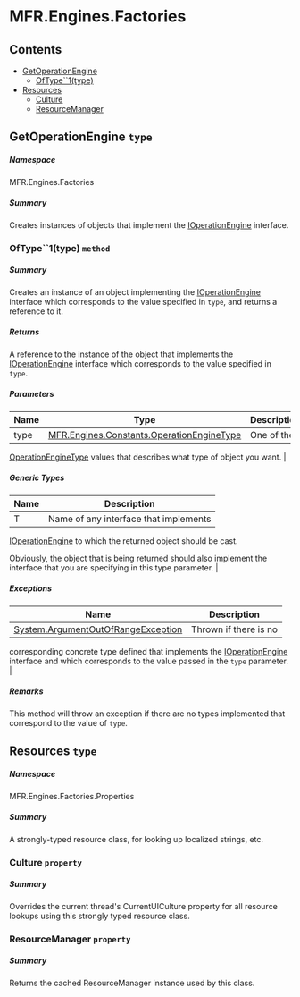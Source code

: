 <a name='assembly'></a>
# MFR.Engines.Factories

## Contents

- [GetOperationEngine](#T-MFR-Engines-Factories-GetOperationEngine 'MFR.Engines.Factories.GetOperationEngine')
  - [OfType\`\`1(type)](#M-MFR-Engines-Factories-GetOperationEngine-OfType``1-MFR-Engines-Constants-OperationEngineType- 'MFR.Engines.Factories.GetOperationEngine.OfType``1(MFR.Engines.Constants.OperationEngineType)')
- [Resources](#T-MFR-Engines-Factories-Properties-Resources 'MFR.Engines.Factories.Properties.Resources')
  - [Culture](#P-MFR-Engines-Factories-Properties-Resources-Culture 'MFR.Engines.Factories.Properties.Resources.Culture')
  - [ResourceManager](#P-MFR-Engines-Factories-Properties-Resources-ResourceManager 'MFR.Engines.Factories.Properties.Resources.ResourceManager')

<a name='T-MFR-Engines-Factories-GetOperationEngine'></a>
## GetOperationEngine `type`

##### Namespace

MFR.Engines.Factories

##### Summary

Creates instances of objects that implement the
[IOperationEngine](#T-MFR-Engines-Interfaces-IOperationEngine 'MFR.Engines.Interfaces.IOperationEngine') interface.

<a name='M-MFR-Engines-Factories-GetOperationEngine-OfType``1-MFR-Engines-Constants-OperationEngineType-'></a>
### OfType\`\`1(type) `method`

##### Summary

Creates an instance of an object implementing the
[IOperationEngine](#T-MFR-Engines-Interfaces-IOperationEngine 'MFR.Engines.Interfaces.IOperationEngine') interface which
corresponds to the value specified in `type`, and returns a
reference to it.

##### Returns

A reference to the instance of the object that implements the
[IOperationEngine](#T-MFR-Engines-Interfaces-IOperationEngine 'MFR.Engines.Interfaces.IOperationEngine') interface which
corresponds to the value specified in `type`.

##### Parameters

| Name | Type | Description |
| ---- | ---- | ----------- |
| type | [MFR.Engines.Constants.OperationEngineType](#T-MFR-Engines-Constants-OperationEngineType 'MFR.Engines.Constants.OperationEngineType') | One of the
[OperationEngineType](#T-MFR-Engines-Constants-OperationEngineType 'MFR.Engines.Constants.OperationEngineType') values that
describes what type of object you want. |

##### Generic Types

| Name | Description |
| ---- | ----------- |
| T | Name of any interface that implements
[IOperationEngine](#T-MFR-Engines-Interfaces-IOperationEngine 'MFR.Engines.Interfaces.IOperationEngine') to which the returned
object should be cast.



Obviously, the object that is being returned should also implement the
interface that you are specifying in this type parameter. |

##### Exceptions

| Name | Description |
| ---- | ----------- |
| [System.ArgumentOutOfRangeException](http://msdn.microsoft.com/query/dev14.query?appId=Dev14IDEF1&l=EN-US&k=k:System.ArgumentOutOfRangeException 'System.ArgumentOutOfRangeException') | Thrown if there is no
corresponding concrete type defined that implements the
[IOperationEngine](#T-MFR-Engines-Interfaces-IOperationEngine 'MFR.Engines.Interfaces.IOperationEngine') interface and which
corresponds to the value passed in the `type` parameter. |

##### Remarks

This method will throw an exception if there are no types implemented
that correspond to the value of `type`.

<a name='T-MFR-Engines-Factories-Properties-Resources'></a>
## Resources `type`

##### Namespace

MFR.Engines.Factories.Properties

##### Summary

A strongly-typed resource class, for looking up localized strings, etc.

<a name='P-MFR-Engines-Factories-Properties-Resources-Culture'></a>
### Culture `property`

##### Summary

Overrides the current thread's CurrentUICulture property for all
  resource lookups using this strongly typed resource class.

<a name='P-MFR-Engines-Factories-Properties-Resources-ResourceManager'></a>
### ResourceManager `property`

##### Summary

Returns the cached ResourceManager instance used by this class.
